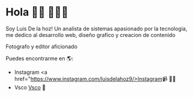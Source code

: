 # Hola 👋🏾 👩🏾‍💻

Soy Luis De la hoz! Un analista de sistemas apasionado por la tecnologia, me dedico al desarrollo web, diseño grafico y creacion de contenido

Fotografo y editor aficionado

Puedes encontrarme en 🌎:
- Instagram  <a href="https://www.instagram.com/luisdelahoz9/>Instagram</a>📹 ✍🏾
- Vsco <a href="https://vsco.co/-delahoz-/gallery">Vsco</a> 💼


